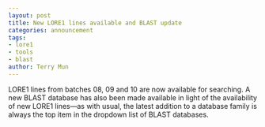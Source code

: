 ```yaml
---
layout: post
title: New LORE1 lines available and BLAST update
categories: announcement
tags:
- lore1
- tools
- blast
author: Terry Mun
---
```

LORE1 lines from batches 08, 09 and 10 are now available for searching. A new BLAST database has also been made available in light of the availability of new LORE1 lines&mdash;as with usual, the latest addition to a database family is always the top item in the dropdown list of BLAST databases.